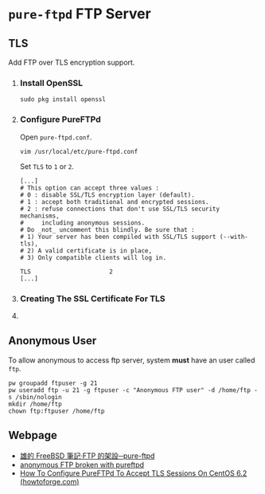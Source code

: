 # `pure-ftpd` FTP Server

## TLS
Add FTP over TLS encryption support.

1. ### Install OpenSSL
	```shell
	sudo pkg install openssl
	```
	
2. ### Configure PureFTPd
	
	Open `pure-ftpd.conf`.
	``` shell
	vim /usr/local/etc/pure-ftpd.conf
	```
	Set `TLS` to `1` or `2`.
	``` shell
	[...]
	# This option can accept three values :
	# 0 : disable SSL/TLS encryption layer (default).
	# 1 : accept both traditional and encrypted sessions.
	# 2 : refuse connections that don't use SSL/TLS security mechanisms,
	#     including anonymous sessions.
	# Do _not_ uncomment this blindly. Be sure that :
	# 1) Your server has been compiled with SSL/TLS support (--with-tls),
	# 2) A valid certificate is in place,
	# 3) Only compatible clients will log in.
	
	TLS                      2
	[...]
	```
	
3. ### Creating The SSL Certificate For TLS

3. 

## Anonymous User
To allow anonymous to access ftp server, system **must** have an user called `ftp`.
``` shell
pw groupadd ftpuser -g 21  
pw useradd ftp -u 21 -g ftpuser -c "Anonymous FTP user" -d /home/ftp -s /sbin/nologin  
mkdir /home/ftp  
chown ftp:ftpuser /home/ftp
```

## Webpage
- [雄的 FreeBSD 筆記‧FTP 的架設─pure-ftpd](http://mail.lsps.tp.edu.tw/~gsyan/freebsd2001/ftp-pureftpd.html)
- [anonymous FTP broken with pureftpd](https://forums.gentoo.org/viewtopic-t-283647-start-0.html#:~:text=%22To%20run%20an%20anonymous%20FTP%20server%20you%20must%20have%20a%20*system*%20account%20called%20%27ftp%27.%20Don%27t%20give%20it%20any%20valid%20shell%2C%20just%20a%20home%20directory.%20That%20home%20directory%20is%20the%20anonymous%20area.%22)
- [How To Configure PureFTPd To Accept TLS Sessions On CentOS 6.2 (howtoforge.com)](https://www.howtoforge.com/how-to-configure-pureftpd-to-accept-tls-sessions-on-centos-6.2)
